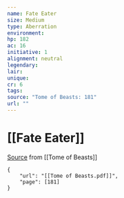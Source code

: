 ```yaml
---
name: Fate Eater
size: Medium
type: Aberration
environment: 
hp: 182
ac: 16
initiative: 1
alignment: neutral
legendary: 
lair: 
unique: 
cr: 6
tags: 
source: "Tome of Beasts: 181"
url: ""
---
```

# [[Fate Eater]]

[Source](zotero://open-pdf/library/items/ULEQWHJM?page=181) from [[Tome of Beasts]]

```pdf
{
	"url": "[[Tome of Beasts.pdf]]",
	"page": [181]
}
```


